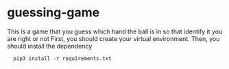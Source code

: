 # guessing-game
This is a game that you guess which hand the ball is in so that identify it you are right or not
First, you should create your virtual environment.
Then, you should install the dependency

      pip3 install -r requirements.txt
